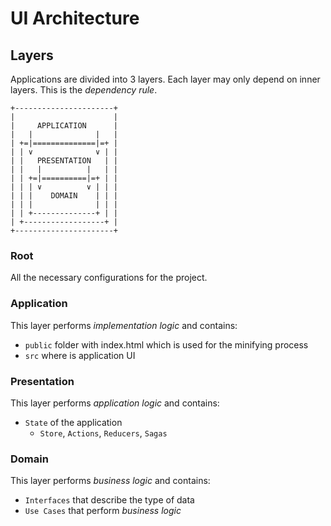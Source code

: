 # UI Architecture

## Layers

Applications are divided into 3 layers. Each layer may only depend on inner layers. This is the _dependency rule_.

```
+----------------------+
|                      |
|     APPLICATION      |
|   |              |   |
| +=|==============|=+ |
| | ∨              ∨ | |
| |   PRESENTATION   | |
| |   |          |   | |
| | +=|==========|=+ | |
| | | ∨          ∨ | | |
| | |    DOMAIN    | | |
| | |              | | |
| | +--------------+ | |
| +------------------+ |
+----------------------+
```

### Root

All the necessary configurations for the project.

### Application

This layer performs _implementation logic_ and contains:

- `public` folder with index.html which is used for the minifying process
- `src` where is application UI

### Presentation

This layer performs _application logic_ and contains:

- `State` of the application
  - `Store`, `Actions`, `Reducers`, `Sagas`

### Domain

This layer performs _business logic_ and contains:

- `Interfaces` that describe the type of data
- `Use Cases` that perform _business logic_
